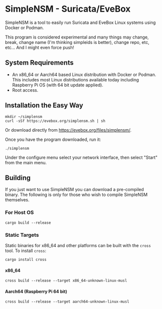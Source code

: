 # SimpleNSM - Suricata/EveBox

SimpleNSM is a tool to easily run Suricata and EveBox Linux systems
using Docker or Podman.

This program is considered experimental and many things may change,
break, change name (I'm thinking simpleids is better), change repo,
etc, etc... And I might even force push!

## System Requirements

- An x86_64 or Aarch64 based Linux distribution with Docker or
  Podman. This includes most Linux distributions available today
  including Raspberry Pi OS (with 64 bit update applied).
- Root access.

## Installation the Easy Way

```
mkdir ~/simplensm
curl -sSf https://evebox.org/simplensm.sh | sh
```

Or download directly from https://evebox.org/files/simplensm/.

Once you have the program downloaded, run it:

```
./simplensm
```

Under the configure menu select your network interface, then select
"Start" from the main menu.

## Building

If you just want to use SimpleNSM you can download a pre-compiled
binary. The following is only for those who wish to compile SimpleNSM
themselves.

### For Host OS

```
cargo build --release
```

### Static Targets

Static binaries for x86_64 and other platforms can be built with the
`cross` tool. To install `cross`:

```
cargo install cross
```

#### x86_64

```
cross build --release --target x86_64-unknown-linux-musl
```

#### Aarch64 (Raspberry Pi 64 bit)

```
cross build --release --target aarch64-unknown-linux-musl
```
